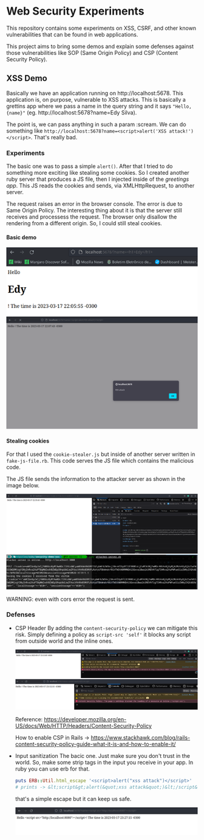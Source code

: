 # Web Security Experiments

This repository contains some experiments on XSS, CSRF, and other known vulnerabilities that can be found in web applications.

This project aims to bring some demos and explain some defenses against those vulnerabilities like SOP (Same Origin Policy) and CSP (Content Security Policy).

## XSS Demo

Basically we have an application running on http://localhost:5678. This application is, on purpose, vulnerable to XSS attacks. This is basically a grettins app where we pass a name in the query string and it says `"Hello, {name}"` (eg. http://localhost:5678?name=Edy Silva).

The point is, we can pass anything in such a param :scream. We can do something like
`http://localhost:5678?name=<script>alert('XSS attack!')</script>`. That's really bad.

### Experiments

The basic one was to pass a simple `alert()`. After that I tried to do something more exciting like stealing some
cookies. So I created another ruby server that produces a JS file, then I injected inside of the _greetings app_. This
JS reads the cookies and sends, via XMLHttpRequest, to another server.

The request raises an error in the browser console. The error is due to Same Origin Policy. The interesting thing about
it is that the server still receives and processess the request. The browser only disallow the rendering from
a different origin. So, I could still steal cookies.

#### Basic demo
![passing an html tag](./xss/images/screenshot1-html.png)
![passing a script tag](./xss/images/screenshot1-script.png)

#### Stealing cookies
For that I used the `cookie-stealer.js` but inside of another server written in `fake-js-file.rb`. This code serves the
JS file which contains the malicious code.

The JS file sends the information to the attacker server as shown in the image below.

![cookie stealing](./xss/images/screenshot1-cookie-stealing.png)
![attacker sever log](./xss/images/attacker-screenshot.png)

WARNING: even with cors error the request is sent.

### Defenses

- CSP Header
    By adding the `content-security-policy` we can mitigate this risk. Simply defining a policy as `script-src 'self'`
    it blocks any script from outside world and the inline ones.

    ![csp blocking our malicious script](./xss/images/csp-src.png)
    ![csp blockin inline scripts](./xss/images/csp-inline.png)

    Reference: https://developer.mozilla.org/en-US/docs/Web/HTTP/Headers/Content-Security-Policy

    How to enable CSP in Rails -> https://www.stackhawk.com/blog/rails-content-security-policy-guide-what-it-is-and-how-to-enable-it/

- Input sanitization
    The bacic one. Just make sure you don't trust in the world. So, make some strip tags in the input you receive in
    your app. In ruby you can use erb for that.

    ```rb
    puts ERB::Util.html_escape '<script>alert("xss attack")</script>'
    # prints -> &lt;script&gt;alert(&quot;xss attack&quot;)&lt;/script&gt;
    ```

    that's a simple escape but it can keep us safe.

    ![escape](./xss/images/input-escape.png)
